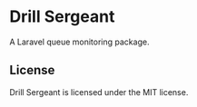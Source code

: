 # Drill Sergeant

A Laravel queue monitoring package.

## License

Drill Sergeant is licensed under the MIT license.
